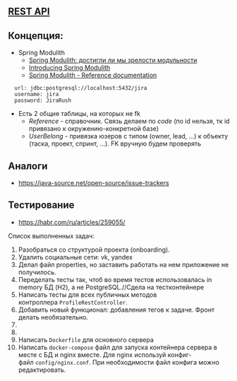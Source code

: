 ## [REST API](http://localhost:8080/doc)

## Концепция:
- Spring Modulith
  - [Spring Modulith: достигли ли мы зрелости модульности](https://habr.com/ru/post/701984/)
  - [Introducing Spring Modulith](https://spring.io/blog/2022/10/21/introducing-spring-modulith)
  - [Spring Modulith - Reference documentation](https://docs.spring.io/spring-modulith/docs/current-SNAPSHOT/reference/html/)

```
  url: jdbc:postgresql://localhost:5432/jira
  username: jira
  password: JiraRush
```
- Есть 2 общие таблицы, на которых не fk
  - _Reference_ - справочник. Связь делаем по _code_ (по id нельзя, тк id привязано к окружению-конкретной базе)
  - _UserBelong_ - привязка юзеров с типом (owner, lead, ...) к объекту (таска, проект, спринт, ...). FK вручную будем проверять

## Аналоги
- https://java-source.net/open-source/issue-trackers

## Тестирование
- https://habr.com/ru/articles/259055/

Список выполненных задач:
1. Разобраться со структурой проекта (onboarding).
2. Удалить социальные сети: vk, yandex
3. Делал файл properties, но заставить работать на нем приложение не получилось.
4. Переделать тесты так, чтоб во время тестов использовалась in memory БД (H2), а не PostgreSQL.//Сдела на тестконтейнере
5. Написать тесты для всех публичных методов контроллера `ProfileRestController`.
6. Добавить новый функционал: добавления тегов к задаче. Фронт делать необязательно.
7. 
8. 
9. Написать `Dockerfile` для основного сервера
10. Написать `docker-compose` файл для запуска контейнера сервера в месте с БД и nginx вместе. Для nginx используй конфиг-файл `config/nginx.conf`. При необходимости файл конфига можно редактировать.